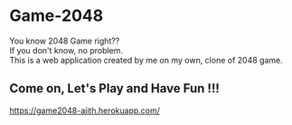 # Game-2048

You know 2048 Game right??<br/>
If you don't know, no problem.<br/> 
This is a web application created by me on my own, clone of 2048 game.<br/>
## Come on, Let's Play and Have Fun !!!
https://game2048-ajith.herokuapp.com/
